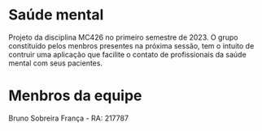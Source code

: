 # Saúde mental

Projeto da disciplina MC426 no primeiro semestre de 2023. O grupo constituído pelos menbros presentes na próxima sessão, tem o intuito de contruir uma aplicação que facilite o contato de profissionais da saúde mental com seus pacientes.

# Menbros da equipe

Bruno Sobreira França - RA: 217787